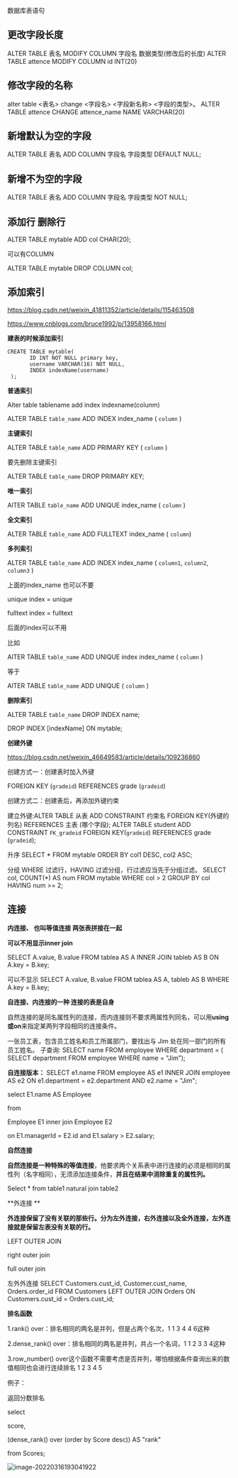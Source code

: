数据库表语句

## 更改字段长度
ALTER TABLE 表名 MODIFY COLUMN 字段名  数据类型(修改后的长度)
ALTER TABLE attence MODIFY COLUMN id INT(20)

## 修改字段的名称
alter table <表名> change <字段名> <字段新名称> <字段的类型>。
ALTER TABLE attence CHANGE attence_name NAME  VARCHAR(20)

## 新增默认为空的字段
ALTER TABLE 表名 ADD COLUMN 字段名 字段类型 DEFAULT NULL;

## 新增不为空的字段
ALTER TABLE 表名 ADD COLUMN 字段名 字段类型  NOT NULL;

## 添加行 删除行
ALTER TABLE mytable ADD col CHAR(20); 

可以有COLUMN 

ALTER TABLE mytable DROP COLUMN col;



## 添加索引

https://blog.csdn.net/weixin_41811352/article/details/115463508

https://www.cnblogs.com/bruce1992/p/13958166.html



**建表的时候添加索引**

```
CREATE TABLE mytable(
       ID INT NOT NULL primary key, 
       username VARCHAR(16) NOT NULL, 
       INDEX indexName(username)
 );
```



**普通索引**

Alter table tablename add index indexname(colunm)

ALTER TABLE `table_name` ADD INDEX index_name ( `column` )

**主键索引**

ALTER TABLE `table_name` ADD PRIMARY KEY ( `column` )

要先删除主键索引

ALTER TABLE `table_name` DROP PRIMARY KEY;



**唯一索引**

AlTER TABLE `table_name` ADD UNIQUE  index_name ( `column` )



**全文索引**

ALTER TABLE `table_name` ADD FULLTEXT index_name ( `column`)



**多列索引**

ALTER TABLE `table_name` ADD INDEX index_name ( `column1`, `column2`, `column3` )



上面的index_name 也可以不要

unique index = unique

fulltext index = fulltext

后面的index可以不用



比如

AlTER TABLE `table_name` ADD UNIQUE index  index_name ( `column` )

等于 

AlTER TABLE `table_name` ADD UNIQUE ( `column` )



**删除索引**

ALTER TABLE `table_name` DROP INDEX name;

DROP INDEX [indexName] ON mytable;



**创建外键**

https://blog.csdn.net/weixin_46649583/article/details/109236860

创建方式一：创建表时加入外键

FOREIGN KEY (`gradeid`) REFERENCES grade (`gradeid`)

创建方式二：创建表后，再添加外键约束

建立外键:ALTER TABLE 从表 ADD CONSTRAINT 约束名 FOREIGN KEY(外键的列名) REFERENCES 主表 (哪个字段);
ALTER TABLE student ADD CONSTRAINT `FK_gradeid` FOREIGN KEY(`gradeid`) REFERENCES grade (`gradeid`);



升序
SELECT *
FROM mytable
ORDER BY col1 DESC, col2 ASC;

分组 WHERE 过滤行，HAVING 过滤分组，行过滤应当先于分组过滤。
SELECT col, COUNT(*) AS num
FROM mytable
WHERE col > 2
GROUP BY col
HAVING num >= 2;



## 连接

**内连接、 也叫等值连接  两张表拼接在一起**

**可以不用显示inner join**

SELECT A.value, B.value
FROM tablea AS A INNER JOIN tableb AS B
ON A.key = B.key;

可以不显示
SELECT A.value, B.value
FROM tablea AS A, tableb AS B
WHERE A.key = B.key;



**自连接、内连接的一种 连接的表是自身**

自然连接的是同名属性列的连接，而内连接则不要求两属性列同名，可以用**using或on**来指定某两列字段相同的连接条件。

一张员工表，包含员工姓名和员工所属部门，要找出与 Jim 处在同一部门的所有员工姓名。
子查询:
SELECT name
FROM employee
WHERE department = (
      SELECT department
      FROM employee
      WHERE name = "Jim");



**自连接版本：**
SELECT e1.name
FROM employee AS e1 INNER JOIN employee AS e2
ON e1.department = e2.department
      AND e2.name = "Jim";



select E1.name AS Employee 

from

Employee E1 inner join Employee E2

on E1.managerId = E2.id and E1.salary > E2.salary;



**自然连接**

**自然连接是一种特殊的等值连接**，他要求两个关系表中进行连接的必须是相同的属性列（名字相同），无须添加连接条件，**并且在结果中消除重复的属性列。**

 Select * from table1 natural join table2



**外连接 **

**外连接保留了没有关联的那些行。分为左外连接，右外连接以及全外连接，左外连接就是保留左表没有关联的行。**

LEFT OUTER JOIN

right outer join

full outer join



左外外连接
SELECT Customers.cust_id, Customer.cust_name, Orders.order_id
FROM Customers LEFT OUTER JOIN Orders
ON Customers.cust_id = Orders.cust_id;



**排名函数**

1.rank() over：排名相同的两名是并列，但是占两个名次，1 1 3 4 4 6这种

2.dense_rank() over：排名相同的两名是并列，共占一个名词，1 1 2 3 3 4这种

3.row_number() over这个函数不需要考虑是否并列，哪怕根据条件查询出来的数值相同也会进行连续排名 1 2 3 4 5



例子：

返回分数排名

select

 score,

 (dense_rank() over (order by Score desc)) AS "rank" 

from Scores;

![image-20220316193041922](sql/image-20220316193041922.png)

